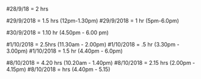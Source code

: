 
#28/9/18 = 2 hrs

#29/9/2018 = 1.5 hrs (12pm-1.30pm)
#29/9/2018 = 1 hr (5pm-6.0pm)

#30/9/2018 =  1.10 hr (4.50pm - 6.00 pm)

#1/10/2018 = 2.5hrs (11.30am - 2.00pm)
#1/10/2018 = .5 hr (3.30pm - 3.00pm)
#1/10/2018 =  1.5 hr (4.40pm - 6.0pm)

#8/10/2018 =  4.20 hrs (10.20am - 1.40pm)
#8/10/2018 =  2.15 hrs (2.00pm - 4.15pm)
#8/10/2018 =  hrs (4.40pm - 5.15)